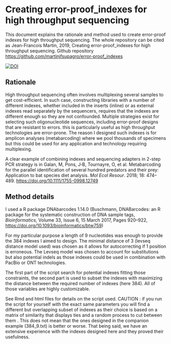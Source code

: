 # Creating error-proof_indexes for high throughput sequencing



This document explains the rationale and method used to create error-proof indexes for high throughput sequencing. The whole repository can be cited as Jean-Francois Martin, 2019,  Creating error-proof_indexes for high throughput sequencing. Github repository https://github.com/martinjfsupagro/error-proof_indexes



[![DOI](https://zenodo.org/badge/DOI/10.5281/zenodo.3350207.svg)](https://doi.org/10.5281/zenodo.3350207)





## Rationale

High throughput sequencing often involves multiplexing several samples to get cost-efficient. In such case, constructing libraries with a number of different indexes, whether included in the inserts (inline) or as external indexes read separately by the sequencers, requires that the indexes are different enough so they are not confounded. Multiple strategies exist for selecting such oligonucleotide sequences, including error-proof designs that are resistant to errors. this is particularly useful as high throughput technologies are error-prone.  The reason I designed such indexes is for amplicon analyses (metabarcoding) where we pool thousands of specimens but this could be used for any application and technology requiring multiplexing.

A clear example of combining indexes and sequencing adapters in 2-step PCR strategy is in Galan, M,  Pons, J‐B,  Tournayre, O, et al.  Metabarcoding for the parallel identification of several hundred predators and their prey: Application to bat species diet analysis. *Mol Ecol Resour*.  2018; 18: 474– 489. https://doi.org/10.1111/1755-0998.12749



## Method details

I used a R package DNAbarcodes 1.14.0 (Buschmann,  DNABarcodes: an R package for the systematic construction of DNA sample tags, *Bioinformatics*, Volume 33, Issue 6, 15 March 2017, Pages 920–922, https://doi.org/10.1093/bioinformatics/btw759)

For my particular purpose a length of 9 nucleotides was enough to provide the 384 indexes I aimed to design. The minimal distance of 3 (levseq distance model used) was chosen as it allows for autocorrecting if 1 position is erroneous. The Levseq model was chosen to account for substitutions but also potential indels as those indexes could be used in combination with PacBio or ONT technologies.

The first part of the script search for potential indexes fitting those constraints, the second part is used to subset the indexes with maximizing the distance between the required number of indexes (here 384). All of those variables are highly customizable.

See Rmd and html files for details on the script used.  CAUTION : if you run the script for yourself with the exact same parameters you will find a different but overlapping subset of indexes as their choice is based on a matrix of similarity that displays ties and a random process to cut between them . This does not mean that the ones designed in the companion example (384_9.txt) is better or worse. That being said, we have an extensive experience with the indexes designed here and they proved their usefulness.

